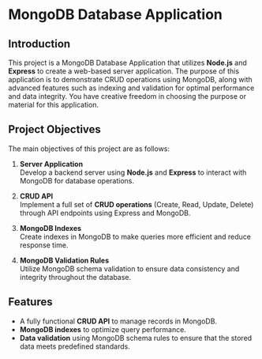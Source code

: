 # MongoDB Database Application

## Introduction

This project is a MongoDB Database Application that utilizes **Node.js** and **Express** to create a web-based server application. The purpose of this application is to demonstrate CRUD operations using MongoDB, along with advanced features such as indexing and validation for optimal performance and data integrity. You have creative freedom in choosing the purpose or material for this application.

## Project Objectives

The main objectives of this project are as follows:

1. **Server Application**  
   Develop a backend server using **Node.js** and **Express** to interact with MongoDB for database operations.

2. **CRUD API**  
   Implement a full set of **CRUD operations** (Create, Read, Update, Delete) through API endpoints using Express and MongoDB.

3. **MongoDB Indexes**  
   Create indexes in MongoDB to make queries more efficient and reduce response time.

4. **MongoDB Validation Rules**  
   Utilize MongoDB schema validation to ensure data consistency and integrity throughout the database.

## Features

- A fully functional **CRUD API** to manage records in MongoDB.
- **MongoDB indexes** to optimize query performance.
- **Data validation** using MongoDB schema rules to ensure that the stored data meets predefined standards.
